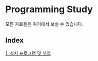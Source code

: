 # Programming Study

모든 자료들은 여기에서 보실 수 있습니다.

## Index
[1. 설치 프로그램 및 셋업](https://github.com/zizaksa/study/wiki/1.-설치-프로그램-및-셋업)

